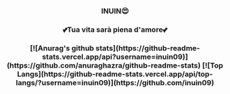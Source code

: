 <h3 align="center">  INUIN😍 </h3>
<h3 align="center"> 💕Tua vita sarà piena d'amore💕 </h3>

<h3 align="center">[![Anurag's github stats](https://github-readme-stats.vercel.app/api?username=inuin09)](https://github.com/anuraghazra/github-readme-stats)
[![Top Langs](https://github-readme-stats.vercel.app/api/top-langs/?username=inuin09)](https://github.com/inuin09)</h3>
